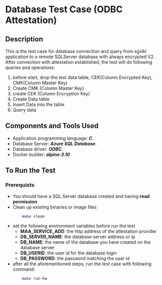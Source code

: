 # Database Test Case (ODBC Attestation)

## Description

This is the test case for database connection and query from sgxlkl application to a remote SQLServer database with always encrypted V2. After connection with attestation established, the test will do following queries and operations:

1. before start, drop the test data table, CEK(Column Encrypted Key), CMK(Column Master Key)
2. Create CMK (Column Master Key)
3. create CEK (Column Encryption Key)
4. Create Data table
5. Insert Data into the table
6. Query data
 
## Components and Tools Used

- Application programming language: **_C_**. 
- Database Server: **_Azure SQL Database_**.
- Database driver: **_ODBC_**.
- Docker builder: **_alpine:3.10_**

## To Run the Test

### Prerequists

- You should have a SQL Server database created and having **read permission**
- Clean up existing binaries or image files
    ```bash
        make clean
    ```
- set the following environment variables before run the test
    - **MAA_SERVICE_ADD**: the http address of the attestation provider
    - **DB_SERVER_NAME**: the database server address or ip 
    - **DB_NAME**: the name of the database you have created on the database server
    - **DB_USERID**: the user id for the database login
    - **DB_PASSWORD**: the password matching the user id
- after all the aforementioned steps, run the test case with following command:
    ```bash
        make run-hw    
    ```
